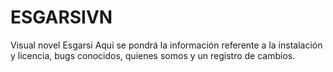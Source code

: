 # ESGARSIVN
Visual novel Esgarsi
Aqui se pondrá la información referente a la instalación y licencia, bugs conocidos, quienes somos y un registro de cambios.
